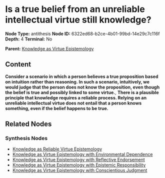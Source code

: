 # Is a true belief from an unreliable intellectual virtue still knowledge?

**Node Type:** antithesis
**Node ID:** 6322ed68-b2ce-4b01-99bd-14e29c7c116f
**Depth:** 4
**Terminal:** No

**Parent:** [Knowledge as Virtue Epistemology](knowledge-as-virtue-epistemology-synthesis-916eea32-eeaa-4ef8-aac3-837f42ba6291.md)

## Content

**Consider a scenario in which a person believes a true proposition based on intuition rather than reasoning. In such a scenario, intuitively, we would judge that the person does not know the proposition, even though the belief is true and possibly linked to some virtue.**, **There is a plausible principle that knowledge requires a reliable process. Relying on an unreliable intellectual virtue does not entail that a person knows something, even if the belief happens to be true.**

## Related Nodes

### Synthesis Nodes

- [Knowledge as Reliable Virtue Epistemology](knowledge-as-reliable-virtue-epistemology-synthesis-1db25f52-2ee1-4900-ae04-508b0b7e1ca5.md)
- [Knowledge as Virtue Epistemology with Environmental Dependence](knowledge-as-virtue-epistemology-with-environmental-dependence-synthesis-2271ae96-0270-48c9-9c5e-9a69010de9ac.md)
- [Knowledge as Virtue Epistemology with Reflective Endorsement](knowledge-as-virtue-epistemology-with-reflective-endorsement-synthesis-4ecac0c6-4216-49b2-96a6-0f05297545ef.md)
- [Knowledge as Virtue Epistemology with Epistemic Responsibility](knowledge-as-virtue-epistemology-with-epistemic-responsibility-synthesis-4f3b5186-6efa-4bd6-a481-fbfedcc3136c.md)
- [Knowledge as Virtue Epistemology with Conscientious Judgment](knowledge-as-virtue-epistemology-with-conscientious-judgment-synthesis-4d43f3a5-e1d8-4043-ae70-2d7a6bb509bf.md)
